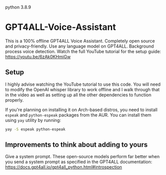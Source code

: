 python 3.8.9

# GPT4ALL-Voice-Assistant
This is a 100% offline GPT4ALL Voice Assistant. Completely open source and privacy-friendly. Use any language model on GPT4ALL. Background process voice detection. Watch the full YouTube tutorial for the setup guide: https://youtu.be/6zAk0KHmiGw
## Setup
I highly advise watching the YouTube tutorial to use this code. You will need to modify the OpenAI whisper library to work offline and I walk through that in the video as well as setting up all the other dependencies to function properly.

If you're planning on installing it on Arch-based distros, you need to install `espeak` and `python-espeak` packages from the AUR. You can install them using `yay` utility by running:
```bash
yay -S espeak python-espeak
```
## Improvements to think about adding to yours
Give a system prompt. These open-source models perform far better when you send a system prompt as specified in the GPT4ALL documentation: https://docs.gpt4all.io/gpt4all_python.html#introspection
